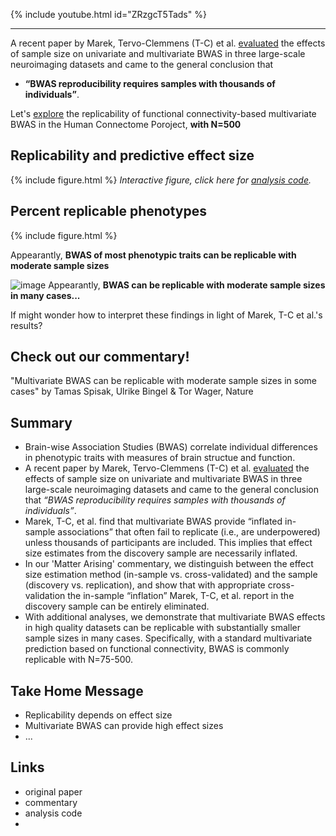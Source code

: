 
{% include youtube.html id="ZRzgcT5Tads" %}


-----------------


A recent paper by Marek, Tervo-Clemmens (T-C) et al. [evaluated](https://doi.org/10.1038/s41586-022-04492-9) the effects of sample size on univariate and multivariate BWAS in three large-scale neuroimaging datasets and came to the general conclusion that 

- **“BWAS reproducibility requires samples with thousands of individuals”**. 

Let's [explore](https://github.com/spisakt/BWAS_comment/blob/master/multivariate_BWAS_replicability_analysis_FC_extensive.ipynb) the replicability of functional connectivity-based multivariate BWAS in the Human Connectome Poroject, **with N=500**
 
## Replicability and predictive effect size
{% include figure.html %}
*Interactive figure, click here for [analysis code](https://github.com/spisakt/BWAS_comment/blob/master/multivariate_BWAS_replicability_analysis_FC_extensive.ipynb).*
## Percent replicable phenotypes
{% include figure.html %}   

Appearantly, **BWAS of most phenotypic traits can be replicable with moderate sample sizes**

![image](https://user-images.githubusercontent.com/21124251/209199998-00f467fd-491f-4ac1-b35e-a6b8484691e4.png)
Appearantly, **BWAS can be replicable with moderate sample sizes in many cases...**

If might wonder how to interpret these findings in light of Marek, T-C et al.'s results?

## Check out our commentary!

"Multivariate BWAS can be replicable with moderate sample sizes in some cases"
by Tamas Spisak, Ulrike Bingel & Tor Wager, Nature


## <a name="summary"></a> Summary

- Brain-wise Association Studies (BWAS) correlate individual differences in phenotypic traits with measures of brain structue and function.
- A recent paper by Marek, Tervo-Clemmens (T-C) et al. [evaluated](https://doi.org/10.1038/s41586-022-04492-9) the effects of sample size on univariate and multivariate BWAS in three large-scale neuroimaging datasets and came to the general conclusion that *“BWAS reproducibility requires samples with thousands of individuals”*. 
- Marek, T-C, et al. find that multivariate BWAS provide “inflated in-sample associations” that often fail to replicate (i.e., are underpowered) unless thousands of participants are included. This implies that effect size estimates from the discovery sample are necessarily inflated.
- In our 'Matter Arising' commentary, we distinguish between the effect size estimation method (in-sample vs. cross-validated) and the sample (discovery vs. replication), and show that with appropriate cross-validation the in-sample “inflation” Marek, T-C, et al. report in the discovery sample can be entirely eliminated. 
- With additional analyses, we demonstrate that multivariate BWAS effects in high quality datasets can be replicable with substantially smaller sample sizes in many cases. Specifically, with a standard multivariate prediction based on functional connectivity, BWAS is commonly replicable with N=75-500.

## Take Home Message
- Replicability depends on effect size
- Multivariate BWAS can provide high effect sizes
- ...

## <a name="links"></a> Links
- original paper
- commentary
- analysis code
- 
